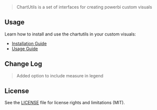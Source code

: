 > ChartUtils is a set of interfaces for creating powerbi custom visuals

## Usage
Learn how to install and use the chartutils in your custom visuals:
* [Installation Guide](https://github.com/maqsoftware/PowerBI-visuals/tree/master/packages/maq-visuals-legend-chartutils/docs/usage/installation-guide.md)
* [Usage Guide](https://github.com/maqsoftware/PowerBI-visuals/tree/master/packages/maq-visuals-legend-chartutils/docs/usage/usage-guide.md)

## Change Log
> Added option to include measure in legend

## License
See the [LICENSE](./LICENSE) file for license rights and limitations (MIT).
